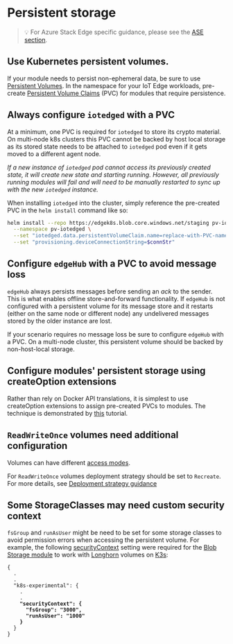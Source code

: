 # Persistent storage

>💡 For Azure Stack Edge specific guidance, please see the [ASE section](ase.html).

## Use Kubernetes persistent volumes.

If your module needs to persist non-ephemeral data, be sure to use
[Persistent Volumes](https://kubernetes.io/docs/concepts/storage/persistent-volumes/).
In the namespace for your IoT Edge workloads, pre-create [Persistent Volume
Claims](https://kubernetes.io/docs/concepts/storage/persistent-volumes/#persistentvolumeclaims) 
 (PVC) for modules that require persistence.

## Always configure `iotedged` with a PVC

At a minimum, one PVC is required for `iotedged` to store its crypto material.
On multi-node k8s clusters this PVC cannot be backed by host local storage as 
its stored state needs to be attached to `iotedged` pod even if it gets moved 
to a different agent node. 

*If a new instance of `iotedged` pod cannot access its previously created 
state, it will create new state and starting running. However, all previously 
running modules will fail and will need to be manually restarted to sync up with 
the new `iotedged` instance.*

When installing `iotedged` into the cluster, simply reference the pre-created 
PVC in the `helm install` command like so:

```bash
helm install --repo https://edgek8s.blob.core.windows.net/staging pv-iotedged-example edge-kubernetes \
  --namespace pv-iotedged \
  --set "iotedged.data.persistentVolumeClaim.name=replace-with-PVC-name" \
  --set "provisioning.deviceConnectionString=$connStr"
```

## Configure `edgeHub` with a PVC to avoid message loss

`edgeHub` always persists messages before sending an *ack* to the sender. This 
is what enables offline store-and-forward functionality. If `edgeHub` is not 
configured with a persistent volume for its message store and it restarts (either
on the same node or different node) any undelivered messages stored by the older
instance are lost. 

If your scenario requires no message loss be sure to configure `edgeHub` with 
a PVC. On a multi-node cluster, this persistent volume should be backed by non-host-local storage. 

## Configure modules' persistent storage using createOption extensions

Rather than rely on Docker API translations, it is simplest to use createOption 
extensions to assign pre-created PVCs to modules. The technique is demonstrated 
by [this](../../examples/pervol_extensions.md) tutorial. 

## `ReadWriteOnce` volumes need additional configuration

Volumes can have different [access modes](https://kubernetes.io/docs/concepts/storage/persistent-volumes/#access-modes). 

For `ReadWriteOnce` volumes deployment strategy should be set to `Recreate`. For 
more details, see [Deployment strategy guidance](../depstrat.html)

## Some StorageClasses may need custom security context

`fsGroup` and `runAsUser` might be need to be set for some storage classes to avoid 
permission errors when accessing the persistent volume. For example, the following
[securityContext](https://github.com/Azure/iotedge/blob/release/1.1-k8s-preview/kubernetes/doc/create-options.md#apply-pod-security-context)
setting were required for the [Blob Storage module](https://docs.microsoft.com/en-us/azure/iot-edge/how-to-store-data-blob?view=iotedge-2018-06) 
to work with [Longhorn](https://longhorn.io) volumes on [K3s](https://k3s.io):

<pre><code>{
  .
  .
  "k8s-experimental": {
    .
    .
    <strong>"securityContext": {
      "fsGroup": "3000",
      "runAsUser": "1000"
    }</strong>
  }
}
</code></pre>